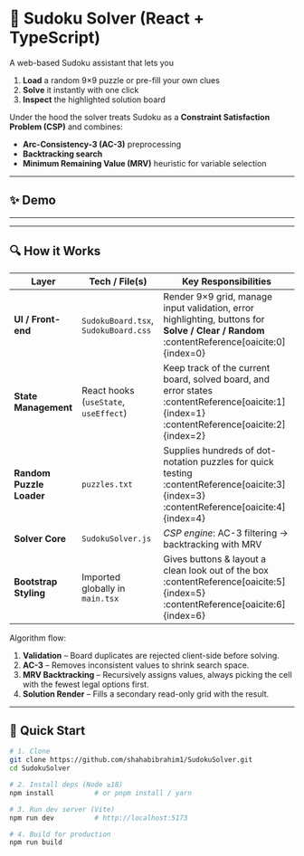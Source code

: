# 🧩 Sudoku Solver (React + TypeScript)

A web-based Sudoku assistant that lets you

1. **Load** a random 9×9 puzzle or pre-fill your own clues  
2. **Solve** it instantly with one click  
3. **Inspect** the highlighted solution board

Under the hood the solver treats Sudoku as a **Constraint Satisfaction Problem (CSP)** and combines:

* **Arc-Consistency-3 (AC-3)** preprocessing  
* **Backtracking search**  
* **Minimum Remaining Value (MRV)** heuristic for variable selection

---

## ✨ Demo

******
---

## 🔍 How it Works

| Layer | Tech / File(s) | Key Responsibilities |
|-------|----------------|----------------------|
| **UI / Front-end** | `SudokuBoard.tsx`, `SudokuBoard.css` | Render 9×9 grid, manage input validation, error highlighting, buttons for **Solve / Clear / Random** :contentReference[oaicite:0]{index=0} |
| **State Management** | React hooks (`useState`, `useEffect`) | Keep track of the current board, solved board, and error states :contentReference[oaicite:1]{index=1}&#8203;:contentReference[oaicite:2]{index=2} |
| **Random Puzzle Loader** | `puzzles.txt` | Supplies hundreds of dot-notation puzzles for quick testing :contentReference[oaicite:3]{index=3}&#8203;:contentReference[oaicite:4]{index=4} |
| **Solver Core** | `SudokuSolver.js` | *CSP engine*: AC-3 filtering → backtracking with MRV |
| **Bootstrap Styling** | Imported globally in `main.tsx` | Gives buttons & layout a clean look out of the box :contentReference[oaicite:5]{index=5}&#8203;:contentReference[oaicite:6]{index=6} |

Algorithm flow:

1. **Validation** – Board duplicates are rejected client-side before solving.  
2. **AC-3** – Removes inconsistent values to shrink search space.  
3. **MRV Backtracking** – Recursively assigns values, always picking the cell with the fewest legal options first.  
4. **Solution Render** – Fills a secondary read-only grid with the result.

---

## 🚀 Quick Start

```bash
# 1. Clone
git clone https://github.com/shahabibrahim1/SudokuSolver.git
cd SudokuSolver

# 2. Install deps (Node ≥18)
npm install          # or pnpm install / yarn

# 3. Run dev server (Vite)
npm run dev          # http://localhost:5173

# 4. Build for production
npm run build
